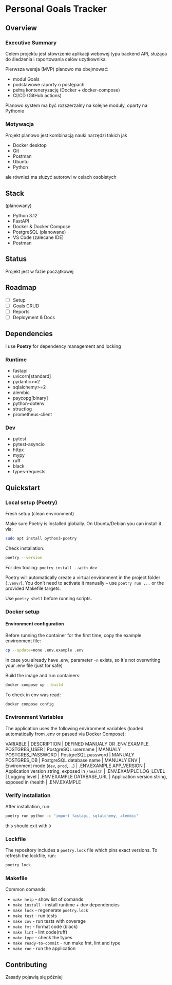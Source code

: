 # Personal Goals Tracker

## Overview

### Executive Summary

Celem projektu jest stowrzenie aplikacji webowej typu backend API,
służąca do śledzenia i raportowania celów uzytkownika.

Pierwsza wersja (MVP) planowo ma obejmować:

- moduł Goals
- podstawowe raporty o postępach
- pełną konteneryzację (Docker + docker-compose)
- CI/CD (GitHub actions)

Planowo system ma być rozszerzalny na kolejne moduły, oparty na Pythonie

### Motywacja

Projekt planowo jest kombinacją nauki narzędzi takich jak

- Docker desktop
- Git
- Postman
- Ubuntu
- Python

ale również ma służyć autorowi w celach osobistych

## Stack

(planowany)

- Python 3.12
- FastAPI
- Docker & Docker Compose
- PostgreSQL (planowane)
- VS Code (zalecane IDE)
- Postman

## Status

Projekt jest w fazie początkowej

## Roadmap

- [ ] Setup
- [ ] Goals CRUD
- [ ] Reports
- [ ] Deployment & Docs

## Dependencies

I use **Poetry** for dependency management and locking

### Runtime

- fastapi
- uvicorn[standard]
- pydantic>=2
- sqlalchemy>=2
- alembic
- psycopg[binary]
- python-dotenv
- structlog
- prometheus-client

### Dev

- pytest
- pytest-asyncio
- httpx
- mypy
- ruff
- black
- types-requests

## Quickstart

### Local setup (Poetry)

Fresh setup (clean environment)

Make sure Poetry is installed globally.
On Ubuntu/Debian you can install it via:

```bash
sudo apt install python3-poetry
```

Check installation:

```bash
poetry --version
```

For dev tooling:
```poetry install --with dev```

Poetry will automatically create a virtual environment in the project folder (`.venv/`).
You don’t need to activate it manually – use `poetry run ...` or the provided Makefile targets.

Use `poetry shell` before running scripts.

### Docker setup

#### Environment configuration

Before running the container for the first time, copy the example environment file:

```bash
cp --update=none .env.example .env
```

In case you already have .env, parameter `-n` exists, so it's not overwriting your .env file (just for safe)

Build the image and run containers:

```bash
docker compose up --build
```

To check in env was read:

```bash
docker compose config
```

### Environment Variables

The application uses the following environment variables (loaded automatically from .env or passed via Docker Compose):

VARIABLE          | DESCRIPTION                                      | DEFINED MANUALY OR .ENV.EXAMPLE
POSTGRES_USER     | PostgreSQL username                              | MANUALY
POSTGRES_PASSWORD | PostgreSQL password                              | MANUALY
POSTGRES_DB       | PostgreSQL database name                         | MANUALY
ENV               | Environment mode (`dev`, `prod`, …)              | .ENV.EXAMPLE
APP_VERSION       | Application version string, exposed in `/health` | .ENV.EXAMPLE
LOG_LEVEL         | Logging level                                    | .ENV.EXAMPLE
DATABASE_URL      | Application version string, exposed in /health   | .ENV.EXAMPLE

### Verify installation

After installation, run:

```bash
poetry run python -c "import fastapi, sqlalchemy, alembic"
```

this should exit with `0`

### Lockfile

The repository includes a `poetry.lock` file which pins exact versions.
To refresh the lockfile, run:

```bash
poetry lock
```

### Makefile

Common comands:

- `make help` - show list of comands
- `make install` - install runtime + dev dependencies
- `make lock` - regenerate `poetry.lock`
- `make test` - run tests
- `make cov` - run tests with coverage
- `make fmt` - format code (black)
- `make lint` - lint code(ruff)
- `make type` - check the types
- `make ready-to-commit` - run make fmt, lint and type
- `make run` - run the application

## Contributing

Zasady pojawią się później
